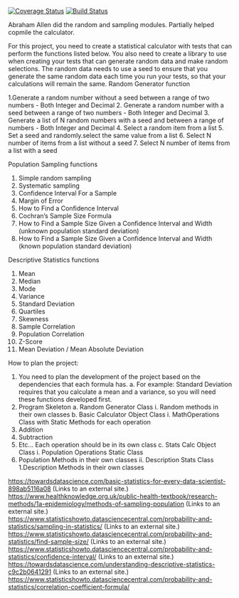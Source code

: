 [![Coverage Status](https://coveralls.io/repos/github/ae324/stats_calc_project/badge.svg?branch=master)](https://coveralls.io/github/ae324/stats_calc_project?branch=master)
[![Build Status](https://travis-ci.org/ae324/stats_calc_project.svg?branch=master)](https://travis-ci.org/ae324/stats_calc_project)


Abraham Allen did the random and sampling modules. Partially helped copmile the calculator. 







For this project, you need to create a statistical calculator with tests that can perform the functions listed below. You also need to create a library to use when creating your tests that can generate random data and make random selections. The random data needs to use a seed to ensure that you generate the same random data each time you run your tests, so that your calculations will remain the same. 
Random Generator function

1.Generate a random number without a seed between a range of two numbers - Both Integer and Decimal
2. Generate a random number with a seed between a range of two numbers - Both Integer and Decimal
3. Generate a list of N random numbers with a seed and between a range of numbers - Both Integer and Decimal
4. Select a random item from a list
5. Set a seed and randomly.select the same value from a list
6. Select N number of items from a list without a seed
7. Select N number of items from a list with a seed

Population Sampling functions
1. Simple random sampling 
2. Systematic sampling
3. Confidence Interval For a Sample
4. Margin of Error
5. How to Find a Confidence Interval
6. Cochran’s Sample Size Formula
7. How to Find a Sample Size Given a Confidence Interval and Width (unknown population standard deviation)
8. How to Find a Sample Size Given a Confidence Interval and Width (known population standard deviation)



Descriptive Statistics functions
1. Mean
2. Median
3. Mode
4. Variance
5. Standard Deviation
6. Quartiles
7. Skewness
8. Sample Correlation
9. Population Correlation
10. Z-Score
11. Mean Deviation / Mean Absolute Deviation

How to plan the project:
1. You need to plan the development of the project based on the dependencies that each formula has.
a. For example: Standard Deviation requires that you calculate a mean and a variance, so you will need these functions developed first.
2. Program Skeleton 
a.  Random Generator Class
i. Random methods in their own classes
b.  Basic Calculator Object Class
i.  MathOperations Class with Static Methods for each operation
1.  Addition
2.  Subtraction
3.  Etc… Each operation should be in its own class
c.  Stats Calc Object Class
i. Population Operations Static Class
1.  Population Methods in their own classes
ii.  Description Stats Class
1.Description Methods in their own classes



https://towardsdatascience.com/basic-statistics-for-every-data-scientist-898ab5116a08 (Links to an external site.) 
https://www.healthknowledge.org.uk/public-health-textbook/research-methods/1a-epidemiology/methods-of-sampling-population (Links to an external site.) 
https://www.statisticshowto.datasciencecentral.com/probability-and-statistics/sampling-in-statistics/ (Links to an external site.) 
https://www.statisticshowto.datasciencecentral.com/probability-and-statistics/find-sample-size/ (Links to an external site.) 
https://www.statisticshowto.datasciencecentral.com/probability-and-statistics/confidence-interval/ (Links to an external site.) 
https://towardsdatascience.com/understanding-descriptive-statistics-c9c2b0641291 (Links to an external site.) 
https://www.statisticshowto.datasciencecentral.com/probability-and-statistics/correlation-coefficient-formula/
